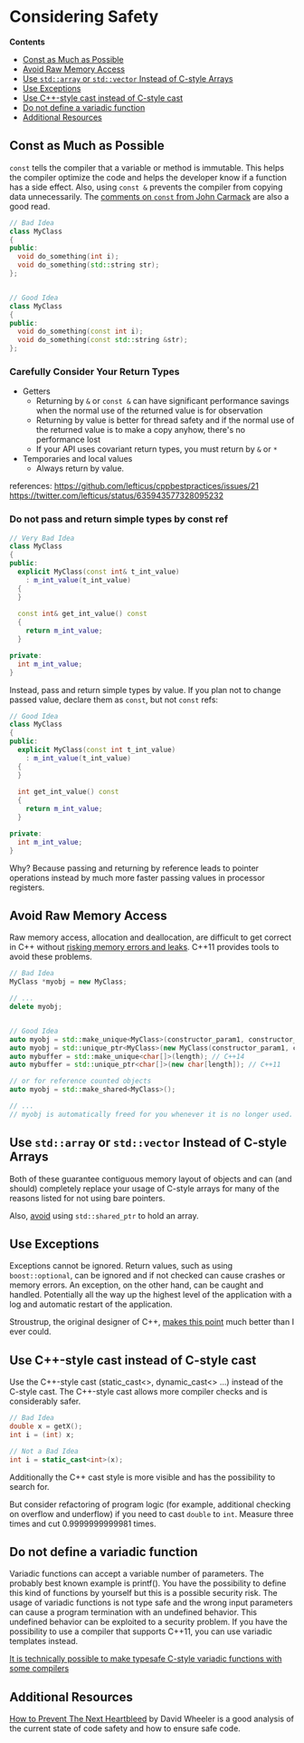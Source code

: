 # Considering Safety

<!-- START doctoc generated TOC please keep comment here to allow auto update -->
<!-- DON'T EDIT THIS SECTION, INSTEAD RE-RUN doctoc TO UPDATE -->
**Contents**

- [Const as Much as Possible](#const-as-much-as-possible)
- [Avoid Raw Memory Access](#avoid-raw-memory-access)
- [Use `std::array` or `std::vector` Instead of C-style Arrays](#use-stdarray-or-stdvector-instead-of-c-style-arrays)
- [Use Exceptions](#use-exceptions)
- [Use C++-style cast instead of C-style cast](#use-c-style-cast-instead-of-c-style-cast)
- [Do not define a variadic function](#do-not-define-a-variadic-function)
- [Additional Resources](#additional-resources)

<!-- END doctoc generated TOC please keep comment here to allow auto update -->

## Const as Much as Possible
`const` tells the compiler that a variable or method is immutable. This helps the compiler optimize the code and helps the developer know if a function has a side effect. Also, using `const &` prevents the compiler from copying data unnecessarily. The  [comments on `const` from John Carmack](http://kotaku.com/454293019) are also a good read.

```cpp
// Bad Idea
class MyClass
{
public:
  void do_something(int i);
  void do_something(std::string str);
};


// Good Idea
class MyClass
{
public:
  void do_something(const int i);
  void do_something(const std::string &str);
};

```

### Carefully Consider Your Return Types

 * Getters
   * Returning by `&` or `const &` can have significant performance savings when the normal use of the returned value is for observation
   * Returning by value is better for thread safety and if the normal use of the returned value is to make a copy anyhow, there's no performance lost
   * If your API uses covariant return types, you must return by `&` or `*`
 * Temporaries and local values
   * Always return by value.


references: https://github.com/lefticus/cppbestpractices/issues/21 https://twitter.com/lefticus/status/635943577328095232 

### Do not pass and return simple types by const ref 

```cpp
// Very Bad Idea
class MyClass
{
public:
  explicit MyClass(const int& t_int_value)
    : m_int_value(t_int_value)
  {
  }
  
  const int& get_int_value() const
  {
    return m_int_value;
  }

private:
  int m_int_value;
}
```

Instead, pass and return simple types by value. If you plan not to change passed value, declare them as `const`, but not `const` refs:

```cpp
// Good Idea
class MyClass
{
public:
  explicit MyClass(const int t_int_value)
    : m_int_value(t_int_value)
  {
  }
  
  int get_int_value() const
  {
    return m_int_value;
  }

private:
  int m_int_value;
}
```

Why? Because passing and returning by reference leads to pointer operations instead by much more faster passing values in processor registers.

## Avoid Raw Memory Access

Raw memory access, allocation and deallocation, are difficult to get correct in C++ without [risking memory errors and leaks](http://blog2.emptycrate.com/content/nobody-understands-c-part-6-are-you-still-using-pointers). C++11 provides tools to avoid these problems.

```cpp
// Bad Idea
MyClass *myobj = new MyClass;

// ...
delete myobj;


// Good Idea
auto myobj = std::make_unique<MyClass>(constructor_param1, constructor_param2); // C++14
auto myobj = std::unique_ptr<MyClass>(new MyClass(constructor_param1, constructor_param2)); // C++11
auto mybuffer = std::make_unique<char[]>(length); // C++14
auto mybuffer = std::unique_ptr<char[]>(new char[length]); // C++11

// or for reference counted objects
auto myobj = std::make_shared<MyClass>(); 

// ...
// myobj is automatically freed for you whenever it is no longer used.
```

## Use `std::array` or `std::vector` Instead of C-style Arrays

Both of these guarantee contiguous memory layout of objects and can (and should) completely replace your usage of C-style arrays for many of the reasons listed for not using bare pointers.

Also, [avoid](http://stackoverflow.com/questions/3266443/can-you-use-a-shared-ptr-for-raii-of-c-style-arrays) using `std::shared_ptr` to hold an array. 

## Use Exceptions

Exceptions cannot be ignored. Return values, such as using `boost::optional`, can be ignored and if not checked can cause crashes or memory errors. An exception, on the other hand, can be caught and handled. Potentially all the way up the highest level of the application with a log and automatic restart of the application.

Stroustrup, the original designer of C++, [makes this point](http://www.stroustrup.com/bs_faq2.html#exceptions-why) much better than I ever could.

## Use C++-style cast instead of C-style cast
Use the C++-style cast (static\_cast<>, dynamic\_cast<> ...) instead of the C-style cast. The C++-style cast allows more compiler checks and is considerably safer.

```cpp
// Bad Idea
double x = getX();
int i = (int) x;

// Not a Bad Idea
int i = static_cast<int>(x);
```
Additionally the C++ cast style is more visible and has the possibility to search for.

But consider refactoring of program logic (for example, additional checking on overflow and underflow) if you need to cast `double` to `int`. Measure three times and cut 0.9999999999981 times.

## Do not define a variadic function
Variadic functions can accept a variable number of parameters. The probably best known example is printf(). You have the possibility to define this kind of functions by yourself but this is a possible security risk. The usage of variadic functions is not type safe and the wrong input parameters can cause a program termination with an undefined behavior. This undefined behavior can be exploited to a security problem.
If you have the possibility to use a compiler that supports C++11, you can use variadic templates instead.

[It is technically possible to make typesafe C-style variadic functions with some compilers](https://github.com/lefticus/cppbestpractices/issues/53)

## Additional Resources

[How to Prevent The Next Heartbleed](http://www.dwheeler.com/essays/heartbleed.html) by David Wheeler is a good analysis of the current state of code safety and how to ensure safe code.
